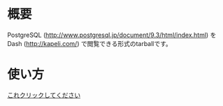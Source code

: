 # 概要

PostgreSQL (http://www.postgresql.jp/document/9.3/html/index.html) を Dash (http://kapeli.com/) で閲覧できる形式のtarballです。

# 使い方
[これクリックしてください]("dash-feed://https%3A%2F%2Fraw.github.com%2FkenichiroMori%sFPostgreSQL_ja_docset%sFblob%sFmaster%sFPostgreSQL_9.3.2_ja.xml" "dash-feed://https%3A%2F%2Fraw.github.com%2FkenichiroMori%sFPostgreSQL_ja_docset%sFblob%sFmaster%sFPostgreSQL_9.3.2_ja.xml" )
